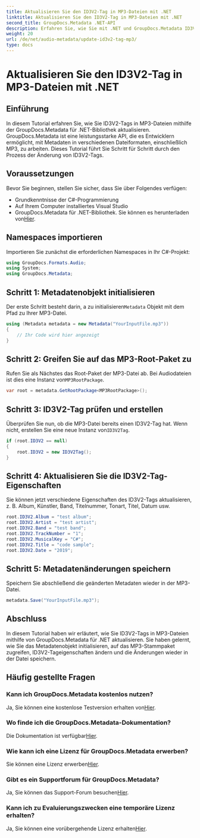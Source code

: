 ```yaml
---
title: Aktualisieren Sie den ID3V2-Tag in MP3-Dateien mit .NET
linktitle: Aktualisieren Sie den ID3V2-Tag in MP3-Dateien mit .NET
second_title: GroupDocs.Metadata .NET-API
description: Erfahren Sie, wie Sie mit .NET und GroupDocs.Metadata ID3V2-Tags in MP3-Dateien für eine effiziente Dateiverwaltung aktualisieren.
weight: 20
url: /de/net/audio-metadata/update-id3v2-tag-mp3/
type: docs
---
```

# Aktualisieren Sie den ID3V2-Tag in MP3-Dateien mit .NET

## Einführung
In diesem Tutorial erfahren Sie, wie Sie ID3V2-Tags in MP3-Dateien mithilfe der GroupDocs.Metadata für .NET-Bibliothek aktualisieren. GroupDocs.Metadata ist eine leistungsstarke API, die es Entwicklern ermöglicht, mit Metadaten in verschiedenen Dateiformaten, einschließlich MP3, zu arbeiten. Dieses Tutorial führt Sie Schritt für Schritt durch den Prozess der Änderung von ID3V2-Tags.
## Voraussetzungen
Bevor Sie beginnen, stellen Sie sicher, dass Sie über Folgendes verfügen:
- Grundkenntnisse der C#-Programmierung
- Auf Ihrem Computer installiertes Visual Studio
-  GroupDocs.Metadata für .NET-Bibliothek. Sie können es herunterladen von[Hier](https://releases.groupdocs.com/metadata/net/).

## Namespaces importieren
Importieren Sie zunächst die erforderlichen Namespaces in Ihr C#-Projekt:
```csharp
using GroupDocs.Formats.Audio;
using System;
using GroupDocs.Metadata;
```
## Schritt 1: Metadatenobjekt initialisieren
 Der erste Schritt besteht darin, a zu initialisieren`Metadata` Objekt mit dem Pfad zu Ihrer MP3-Datei.
```csharp
using (Metadata metadata = new Metadata("YourInputFile.mp3"))
{
    // Ihr Code wird hier angezeigt
}
```
## Schritt 2: Greifen Sie auf das MP3-Root-Paket zu
 Rufen Sie als Nächstes das Root-Paket der MP3-Datei ab. Bei Audiodateien ist dies eine Instanz von`MP3RootPackage`.
```csharp
var root = metadata.GetRootPackage<MP3RootPackage>();
```
## Schritt 3: ID3V2-Tag prüfen und erstellen
 Überprüfen Sie nun, ob die MP3-Datei bereits einen ID3V2-Tag hat. Wenn nicht, erstellen Sie eine neue Instanz von`ID3V2Tag`.
```csharp
if (root.ID3V2 == null)
{
    root.ID3V2 = new ID3V2Tag();
}
```
## Schritt 4: Aktualisieren Sie die ID3V2-Tag-Eigenschaften
Sie können jetzt verschiedene Eigenschaften des ID3V2-Tags aktualisieren, z. B. Album, Künstler, Band, Titelnummer, Tonart, Titel, Datum usw.
```csharp
root.ID3V2.Album = "test album";
root.ID3V2.Artist = "test artist";
root.ID3V2.Band = "test band";
root.ID3V2.TrackNumber = "1";
root.ID3V2.MusicalKey = "C#";
root.ID3V2.Title = "code sample";
root.ID3V2.Date = "2019";
```
## Schritt 5: Metadatenänderungen speichern
Speichern Sie abschließend die geänderten Metadaten wieder in der MP3-Datei.
```csharp
metadata.Save("YourInputFile.mp3");
```

## Abschluss
In diesem Tutorial haben wir erläutert, wie Sie ID3V2-Tags in MP3-Dateien mithilfe von GroupDocs.Metadata für .NET aktualisieren. Sie haben gelernt, wie Sie das Metadatenobjekt initialisieren, auf das MP3-Stammpaket zugreifen, ID3V2-Tageigenschaften ändern und die Änderungen wieder in der Datei speichern.

## Häufig gestellte Fragen
### Kann ich GroupDocs.Metadata kostenlos nutzen?
 Ja, Sie können eine kostenlose Testversion erhalten von[Hier](https://releases.groupdocs.com/).
### Wo finde ich die GroupDocs.Metadata-Dokumentation?
 Die Dokumentation ist verfügbar[Hier](https://tutorials.groupdocs.com/metadata/net/).
### Wie kann ich eine Lizenz für GroupDocs.Metadata erwerben?
 Sie können eine Lizenz erwerben[Hier](https://purchase.groupdocs.com/buy).
### Gibt es ein Supportforum für GroupDocs.Metadata?
 Ja, Sie können das Support-Forum besuchen[Hier](https://forum.groupdocs.com/c/metadata/14).
### Kann ich zu Evaluierungszwecken eine temporäre Lizenz erhalten?
 Ja, Sie können eine vorübergehende Lizenz erhalten[Hier](https://purchase.groupdocs.com/temporary-license/).